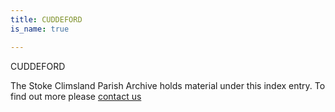 ```yaml
---
title: CUDDEFORD
is_name: true

---
```


CUDDEFORD


The Stoke Climsland Parish Archive holds material under this index entry. To find out more please [contact us](/contact/)

